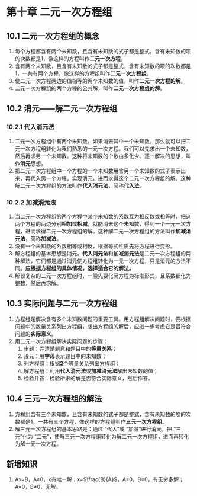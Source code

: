 # 第十章 二元一次方程组

## 10.1 二元一次方程组的概念

1. 每个方程都含有两个未知数，且含有未知数的式子都是整式，含有未知数的项的次数都是1，像这样的方程叫作**二元一次方程**。
2. 含有两个未知数，且含有未知数的式子都是整式，含有未知数的项的次数都是1，一共有两个方程，像这样的方程组叫作**二元一次方程组**。
3. 使二元一次方程两边的值相等的两个未知数的值，叫作**二元一次方程的解**。
4. 二元一次方程组的两个方程的公共解，叫作**二元一次方程组的解**。

## 10.2 消元——解二元一次方程组

### 10.2.1 代入消元法

1. 二元一次方程组中有两个未知数，如果消去其中一个未知数，那么就可以把二元一次方程组转化为我们熟悉的一元一次方程。我们可以先求出一个未知数，然后再求另一个未知数。这种将未知数的个数由多化少、逐一解决的思想，叫作**消元**思想。
2. 把二元一次方程组中一个方程的一个未知数用含另一个未知数的式子表示出来，再代入另一个方程，实现消元，进而求得这个二元一次方程组的解。这种解二元一次方程组的方法叫作**代入消元法**，简称**代入法**。

### 10.2.2 加减消元法

1. 当二元一次方程组的两个方程中某个未知数的系数互为相反数或相等时，把这两个方程的两边分别**相加**或**相减**，就能消去这个未知数，得到一个一元一次方程，进而求得二元一次方程组的解。这种解二元一次方程组的方法叫作**加减消元法**，简称**加减法**。
2. 没有一个未知数的系数相等或相反，根据等式性质先将方程进行变形。
3. 解方程组的基本思想是消元。**代入消元法**和**加减消元法**是二元一次方程组的两种解法，它们都是通过消元使方程组转化为一元一次方程，只是消元的方法不同。**应根据方程组的具体情况，选择适合它的解法。**
4. 解较复杂的二元一次方程组时，一般先要化简方程为标准形式，且系数都化为整数，然后再求解。

## 10.3 实际问题与二元一次方程组

1. 方程组是解决含有多个未知数问题的重要工具。用方程组解决问题时，要根据问题中的数量关系列出方程组，求出方程组的解后，应进一步考虑它是否符合问题的**实际意义**。
2. 用二元一次方程组解决实际问题的步骤：
   1. 审题：弄清楚题意和题目中的**等量关系**；
   2. 设元：用**字母**表示题目中的未知数；
   3. 列方程组：根据**2**个等量关系列出方程组；
   4. 解方程组：利用**代入消元法**或**加减消元法**解出未知数的值；
   5. 检验并答：检验所求的解是否符合实际意义，然后作答。


## 10.4 三元一次方程组的解法

1. 方程组含有三个未知数，且含有未知数的式子都是整式，含有未知数的项的次数都是1，一共有三个方程，像这样的方程组叫作**三元一次方程组**。
2. 解三元一次方程组的基本思路是：通过 “代入”或 “加减”进行消元，把 “三元”化为 “二元”，使解三元一次方程组转化为解二元一次方程组，进而再转化为解一元一次方程。

## 新增知识

1. Ax=B，A≠0，x有唯一解；x=$\frac{B}{A}$，A=0，B=0，有无穷多解；A=0，B≠0，无解。